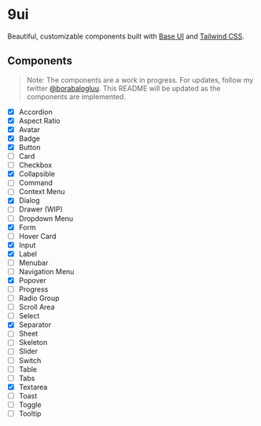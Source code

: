 # 9ui

Beautiful, customizable components built with [Base UI](https://base-ui.com/) and [Tailwind CSS](https://tailwindcss.com/).

## Components

> Note: The components are a work in progress. For updates, follow my twitter [@borabalogluu](https://x.com/borabalogluu). This README will be updated as the components are implemented.

- [x] Accordion
- [x] Aspect Ratio
- [x] Avatar
- [x] Badge
- [x] Button
- [ ] Card
- [ ] Checkbox
- [x] Collapsible
- [ ] Command
- [ ] Context Menu
- [x] Dialog
- [ ] Drawer (WIP)
- [ ] Dropdown Menu
- [x] Form
- [ ] Hover Card
- [x] Input
- [x] Label
- [ ] Menubar
- [ ] Navigation Menu
- [x] Popover
- [ ] Progress
- [ ] Radio Group
- [ ] Scroll Area
- [ ] Select
- [x] Separator
- [ ] Sheet
- [ ] Skeleton
- [ ] Slider
- [ ] Switch
- [ ] Table
- [ ] Tabs
- [x] Textarea
- [ ] Toast
- [ ] Toggle
- [ ] Tooltip
